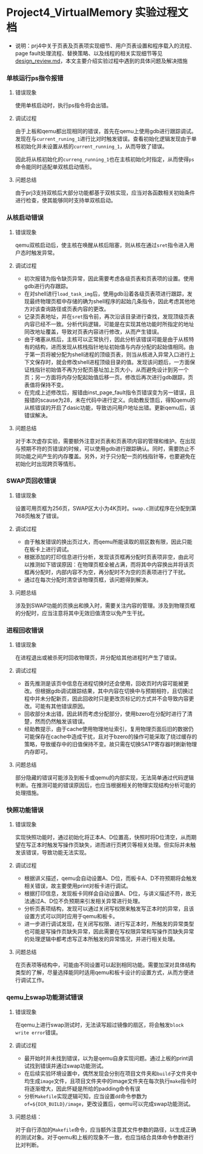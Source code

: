 # Project4_VirtualMemory 实验过程文档

+ 说明：prj4中关于页表及页表项实现细节、用户页表设置和程序载入的流程、page fault处理流程、替换策略、以及线程的相关实现细节等见[design_review.md](design_review.md)，本文主要介绍实验过程中遇到的具体问题及解决措施



### 单核运行ps指令报错

1. 错误现象

   使用单核启动时，执行ps指令将会出错。

2. 调试过程

   由于上板和qemu都出现相同的错误，首先在qemu上使用gdb进行跟踪调试。发现在与`current_runing_1`进行比对时触发错误。查看初始化逻辑发现由于单核初始化并未设置从核的`current_running_1`，从而导致了错误。

   因此将从核初始化的`curreng_running_1`也在主核初始化时指定，从而使得`ps`命令能同时适配单双核启动情形。

3. 问题总结

   由于prj3支持双核后大部分功能都基于双核实现，应当对各函数相关初始条件进行检查，使其能够同时支持单双核启动。



### 从核启动错误

1. 错误现象

   qemu双核启动后，使主核在唤醒从核后阻塞，则从核在通过`sret`指令进入用户态时触发异常。

2. 调试过程
   + 初次报错为指令缺页异常，因此需要考虑各级页表和页表项的设置。使用gdb进行内存跟踪。
   + 在对shell进行`load_task_img`后，使用gdb沿着各级页表项进行跟踪，发现最终物理页框中存储的确为shell程序的起始几条指令，因此考虑其他地方对该查询路径或页表内容的更改。
   + 记录页表地址，并在`sret`指令前，再次沿该目录进行查找，发现顶级页表内容已经不一致。分析代码逻辑，可能是在实现其他功能时所指定的地址同改地址覆盖，导致对页表内容进行修改，从而产生错误。
   + 由于堵塞从核后，主核可以正常执行，因此分析该错误可能是由于从核特有的结构，进而发现从核栈指针地址初始值与内存分配的起始值相同。由于第一页将被分配为shell进程的顶级页表，则当从核进入异常入口进行上下文保存时，就会修改shell进程顶级目录的值。发现该问题后，一方面保证栈指针初始值不再为分配页基址加上页大小，从而避免设计到另一个页；另一方面将内存分配起始值后移一页。修改后再次进行gdb跟踪，页表值将保持不变。
   + 在完成上述修改后，报错由inst_page_fault指令页错误变为另一错误，且报错的scause为28，未在代码中进行定义。向助教反馈后，得知qemu的从核错误的开启了dasic功能，导致访问用户地址出错。更新qemu后，该错误解决。

3. 问题总结

   对于本次虚存实验，需要额外注意对页表和页表项内容的管理和维护。在出现与预期不符的页错误的时候，可以使用gdb进行跟踪确认。同时，需要防止不同功能之间产生的内存覆盖。另外，对于只分配一页的栈指针等，也要避免在初始化时出现跨页等情形。



### SWAP页回收错误

1. 错误现象

   设置可用页框为256页，SWAP区大小为4K页时。`swap.c`测试程序在分配到第768页触发了错误。

2. 调试过程

   + 由于触发错误的换出页过大，而qemu所能读取的扇区数有限，因此只能在板卡上进行调试。
   + 根据添加的打印信息进行分析，发现该页框再分配时页表项非空，由此可以推测如下错误原因：在物理页框全被占满，而将其中内容换出并将该页框再分配时，内部内容不为空，再分配时不为空的页表项进行了干扰。
   + 通过在每次分配时清空该物理页框，该问题得到解决。

3. 问题总结

   涉及到SWAP功能的页换出和换入时，需要关注内容的管理。涉及到物理页框的分配时，应当注意将其中无效旧值清空以免产生干扰。



### 进程回收错误

1. 错误现象

   在进程退出或被杀死时回收物理页，并分配给其他进程时产生了错误。

2. 调试过程

   + 首先推测是该页中信息在进程切换时还会使用，回收页时内容可能被更改。但根据gdb调试跟踪结果，其中内容在切换中与预期相符，且切换过程中并未分配新页，因此回收时只是更改页标记的方式并不会导致内容更改。可能有其他错误原因。
   + 回收部分未出错，因此转而考虑分配部分，使用bzero在分配时进行了清楚，然而仍然触发该错误。
   + 经助教提示，由于cache使用物理地址索引，复用物理页面后旧的数据仍可能保存在cache中造成干扰，且对于bzero的操作可能采取了绕过缓存的策略，导致缓存中的旧值保持不变。故只需在切换SATP寄存器时刷新物理内存即可。

3. 问题总结

   部分隐藏的错误可能涉及到板卡或qemu的内部实现，无法简单通过代码逻辑判断。在推测可能的错误原因后，也应当根据相关的物理实现结构分析可能的处理措施。



### 快照功能错误

1. 错误现象

   实现快照功能时，通过初始化将正本A、D位置高，快照时将D位清空，从而期望在写正本时触发写操作页缺失，进而进行页拷贝等相关处理。但实际并未触发该错误，导致功能无法实现。

2. 调试过程

   + 根据讲义描述，qemu会自动设置A、D位，而板卡A、D不符预期将会触发相关错误，故主要使用print对板卡进行调试。
   + 根据打印信息，发现板卡同样会自动设置A、D位，与讲义描述不符，故无法通过A、D位不负预期来引发相关异常进行处理。
   + 分析页表项结构，发现可以通过关闭写权限来触发写正本时的异常，且该设置方式可以同时应用于qemu和板卡。
   + 进一步进行调试发现，在关闭写权限、进行写正本时，所触发的异常类型也可能是写操作页缺失异常，因此需要在写权限异常和写操作页缺失异常的处理逻辑中都考虑写正本所触发的异常情况，并进行相关处理。

3. 问题总结

   在页表项等结构中，可能由不同设置可以起到相同功能。需要加深对具体结构类型的了解，尽量选择能同时适用qemu和板卡设计的设置方式，从而方便进行调试工作。



### qemu上swap功能测试错误

1. 错误现象

   在qemu上进行swap测试时，无法读写超过镜像的扇区，将会触发`block write error`错误。

2. 调试过程

   + 最开始时并未找到错误，以为是qemu自身实现问题。通过上板的print调试找到错误并通过swap功能测试。
   + 在后续实验环境设置中，偶然发现会分别在项目文件夹和`build`子文件夹中均生成`image`文件，且项目文件夹中的image文件夹在每次执行`make`指令时将逐渐增大，因此怀疑是所给的padding命令有误
   + 分析`Makefile`实现逻辑可知，应当设置`dd`命令参数为`of=${DIR_BUILD}/image`，更改设置后，qemu可以完成swap功能测试。

3. 问题总结：

   对于自行添加的`Makefile`命令，应当额外注意其文件参数的路径，以生成正确的测试对象。对于qemu和上板的现象不一致，也应当结合具体命令参数进行比对判断。

